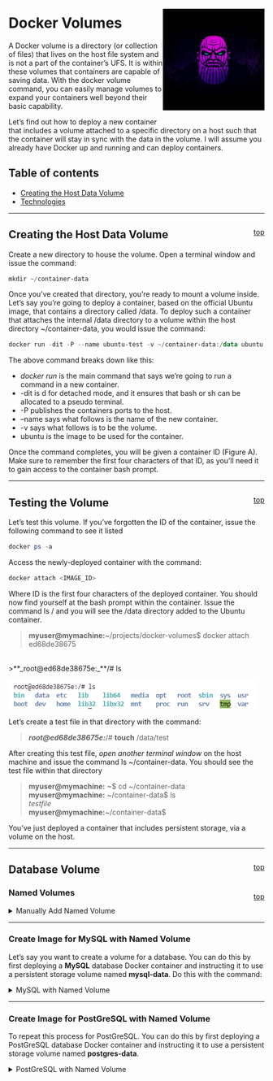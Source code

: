 <a name="top"></a>
<div style="float:right"> 

![Thanos](./docs/img/thumb-201102.jpg)

 </div>

# Docker Volumes
A Docker volume is a directory (or collection of files) that lives on the host file system and is not a part of the container’s UFS. It is within these volumes that containers are capable of saving data. With the docker volume command, you can easily manage volumes to expand your containers well beyond their basic capability.

Let’s find out how to deploy a new container that includes a volume attached to a specific directory on a host such that the container will stay in sync with the data in the volume. I will assume you already have Docker up and running and can deploy containers.

## Table of contents
* [Creating the Host Data Volume](#creating-the-host-data-volume)
* [Technologies](#technologies)

---

<div style="float:right"> 

[top](#top)

 </div>
	
## Creating the Host Data Volume
Create a new directory to house the volume. Open a terminal window and issue the command:

```Powershell
mkdir ~/container-data
```

Once you’ve created that directory, you’re ready to mount a volume inside. Let’s say you’re going to deploy a container, based on the official Ubuntu image, that contains a directory called /data. To deploy such a container that attaches the internal /data directory to a volume within the host directory ~/container-data, you would issue the command:

```Powershell
docker run -dit -P --name ubuntu-test -v ~/container-data:/data ubuntu
```

<!--
ed68de38675
-->

The above command breaks down like this:

* _docker run_ is the main command that says we’re going to run a command in a new container.
* -dit is d for detached mode, and it ensures that bash or sh can be allocated to a pseudo terminal.
* -P publishes the containers ports to the host.
* –name says what follows is the name of the new container.
* -v says what follows is to be the volume.
* ubuntu is the image to be used for the container.

Once the command completes, you will be given a container ID (Figure A). Make sure to remember the first four characters of that ID, as you’ll need it to gain access to the container bash prompt.

---

<div style="float:right"> 

[top](#top)

 </div>
	

## Testing the Volume
Let’s test this volume. If you’ve forgotten the ID of the container, issue the following command to see it listed

```Powershell
docker ps -a
```

Access the newly-deployed container with the command:

```Powershell
docker attach <IMAGE_ID>
```


Where ID is the first four characters of the deployed container. You should now find yourself at the bash prompt within the container. Issue the command ls / and you will see the /data directory added to the Ubuntu container.

>
>**myuser@mymachine:**~/projects/docker-volumes$ docker attach ed68de38675
<br />
>**_root@ed68de38675e:_**/# ls

![image directories](./docs/img/img1.jpg)

Let’s create a test file in that directory with the command:

>**_root@ed68de38675e:_**/# **touch** /data/test

After creating this test file, _open another terminal window_ on the host machine and issue the command ls ~/container-data. You should see the test file within that directory

>**myuser@mymachine:** \~\$ cd ~/container-data <br />
>**myuser@mymachine:** ~/container-data$ ls <br />
_testfile_ <br />
>**myuser@mymachine:**~/container-data$ <br />
>

You’ve just deployed a container that includes persistent storage, via a volume on the host.

---
 
<div style="float:right"> 

[top](#top)

 </div>
	

## Database Volume



<div style="float:right"> 

[top](#top)

 </div>

### Named Volumes



<details>
  <summary>Manually Add Named Volume</summary>
  
>**myuser@mymachine:**~/projects/docker-volumes$ docker volume create mysql-test <br />
mysql-test <br />
>**myuser@mymachine:**~/projects/docker-volumes$ docker volume list <br />
DRIVER    VOLUME NAME <br />
local     mysql-test <br />
local     vscode <br />
>**myuser@mymachine:**~/projects/docker-volumes$ docker volume inspect mysql-test  
 [
 <br />        {
 <br />            "CreatedAt": "2021-10-25T20:15:19Z",
 <br />            "Driver": "local",
 <br />            "Labels": {},
 <br />            "Mountpoint": "/var/lib/docker/volumes/mysql-test/_data",
 <br />            "Name": "mysql-test",
 <br />            "Options": {},
 <br />            "Scope": "local"
 <br />        }
 <br />    ]  <br />
>**myuser@mymachine:**~/projects/docker-volumes$ docker volume rm mysql-test <br /> 
mysql-test <br /> 
>**myuser@mymachine:**~/projects/docker-volumes$ docker volume list <br /> 
DRIVER    VOLUME NAME  <br /> 
local     vscode <br /> 
</details>


---

### Create Image for MySQL with Named Volume

Let’s say you want to create a volume for a database. You can do this by first deploying a **MySQL** database Docker container and instructing it to use a persistent storage volume named **mysql-data**. Do this with the command:


<details>
<summary>MySQL with Named Volume </summary>

<p>

```bash

docker run --name mysql-test -v mysql-data:/var/lib/mysql -e MYSQL_ROOT_PASSWORD=Pass2020! -p 3306:3306 -d mysql:latest


```

**Note:**  In the above command, the -e switch informs docker what follows is an environment variable.
</p>
</details>  

---
### Create Image for PostGreSQL with Named Volume

To repeat this process for PostGreSQL. You can do this by first deploying a PostGreSQL database Docker container and instructing it to use a persistent storage volume named **postgres-data**. 


<details>
<summary>PostGreSQL with Named Volume </summary>

<p>

```bash

docker run -d --name dev-postgres -e POSTGRES_PASSWORD=Pass2020! -v postgres-data:/var/lib/postgresql/data -p 5432:5432 postgres

```

**Note:**  The default username is postgres; Use this when trying to connect
</p>
</details>  